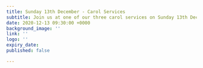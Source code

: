 ```yaml
---
title: Sunday 13th December - Carol Services
subtitle: Join us at one of our three carol services on Sunday 13th December 2020!
date: 2020-12-13 09:30:00 +0000
background_image: ''
link: ''
logo: ''
expiry_date: 
published: false

---
```


